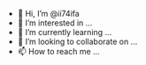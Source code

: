 - 👋 Hi, I’m @ii74ifa
- 👀 I’m interested in ...
- 🌱 I’m currently learning ...
- 💞️ I’m looking to collaborate on ...
- 📫 How to reach me ...

<!---
ii74ifa/ii74ifa is a ✨ special ✨ repository because its `README.md` (this file) appears on your GitHub profile.
You can click the Preview link to take a look at your changes.
--->
